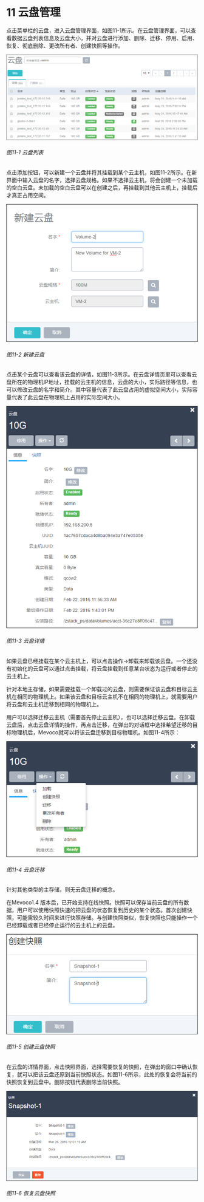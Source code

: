 # 11 云盘管理

点击菜单栏的云盘，进入云盘管理界面，如图11-1所示。在云盘管理界面，可以查看数据云盘列表信息及云盘大小，并对云盘进行添加、删除、迁移、停用、启用、恢复、彻底删除、更改所有者、创建快照等操作。

![png](../images/11-1.png "图11-1  云盘列表")
###### 图11-1  云盘列表

点击添加按钮，可以新建一个云盘并将其挂载到某个云主机，如图11-2所示。在新界面中输入云盘的名字，选择云盘规格。如果不选择云主机，将会创建一个未加载的空白云盘。未加载的空白云盘可以在创建之后，再挂载到其他云主机上，挂载后才真正占用空间。

![png](../images/11-2.png "图11-2  新建云盘")
###### 图11-2  新建云盘

点击某个云盘可以查看该云盘的详情，如图11-3所示。在云盘详情页里可以查看云盘所在的物理机IP地址，挂载的云主机的信息，云盘的大小，实际路径等信息，也可以修改云盘的名字和简介。其中容量代表了此云盘占用的虚拟空间大小，实际容量代表了此云盘在物理机上占用的实际空间大小。

![png](../images/11-3.png "图11-3  云盘详情")
###### 图11-3  云盘详情

如果云盘已经挂载在某个云主机上，可以点击操作->卸载来卸载该云盘。一个还没有初始化的云盘可以通过点击挂载，将云盘挂载到任意某台状态为运行或者停止的云主机上。

针对本地主存储，如果需要挂载一个卸载过的云盘，则需要保证该云盘和目标云主机在相同的物理机上。如果该云盘和目标云主机不在相同的物理机上，就需要用户将云盘和云主机迁移到相同的物理机上。

用户可以选择迁移云主机（需要首先停止云主机），也可以选择迁移云盘。在卸载云盘后，点击云盘详情的操作，再点击迁移，在弹出的对话框中选择希望迁移的目标物理机后，Mevoco就可以将该云盘迁移到目标物理机。如图11-4所示：

![png](../images/11-4.png "图11-4  云盘迁移")
###### 图11-4  云盘迁移

针对其他类型的主存储，则无云盘迁移的概念。

在Mevoco1.4 版本后，已开始支持在线快照。快照可以保存当前云盘的所有数据，用户可以使用快照快速的把云盘的状态恢复到历史的某个状态。首次创建快照，可能需较久时间来进行快照存储。与创建快照类似，恢复快照也只能操作一个已经卸载或者已经停止运行的云主机上的云盘。

![png](../images/11-5.png "图11-5  创建云盘快照")
###### 图11-5  创建云盘快照

在云盘的详情界面，点击快照界面，选择需要恢复的快照，在弹出的窗口中确认恢复，就可以把该云盘还原到当前快照状态。如图11-6所示，此处的恢复会将当前的快照恢复到云盘中。删除按钮代表删除当前快照。

![png](../images/11-6.png "图11-6  恢复云盘快照")
###### 图11-6  恢复云盘快照
